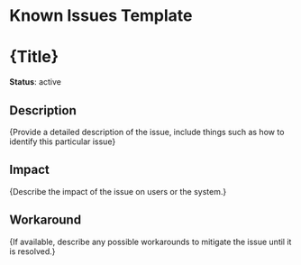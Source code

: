# Known Issues Template

# {Title}

**Status**: active

## Description

{Provide a detailed description of the issue, include things such as how to identify this particular issue}

<!-- This is an optional element. Feel free to remove. -->
## Impact

{Describe the impact of the issue on users or the system.}

<!-- This is an optional element. Feel free to remove. -->
## Workaround

{If available, describe any possible workarounds to mitigate the issue until it is resolved.}

